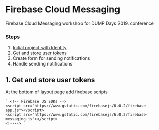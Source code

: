 # Firebase Cloud Messaging
Firebase Cloud Messaging workshop for DUMP Days 2019. conference

### Steps 
1. [Initial project with Identity](https://github.com/bpenovic/Firebase-Cloud-Messaging/tree/1.-Init-project-with-identity)
2. [Get and store user tokens](https://github.com/bpenovic/Firebase-Cloud-Messaging/tree/2.-Get-and-store-user-tokens) 
3. Create form for sending notifications
4. Handle sending notifications

## 1. Get and store user tokens
At the bottom of layout page add firebase scripts  

    ` <!-- Firebase JS SDKs -->
    <script src="https://www.gstatic.com/firebasejs/6.0.2/firebase-app.js"></script>
    <script src="https://www.gstatic.com/firebasejs/6.0.2/firebase-messaging.js"></script>
    <!----> `
